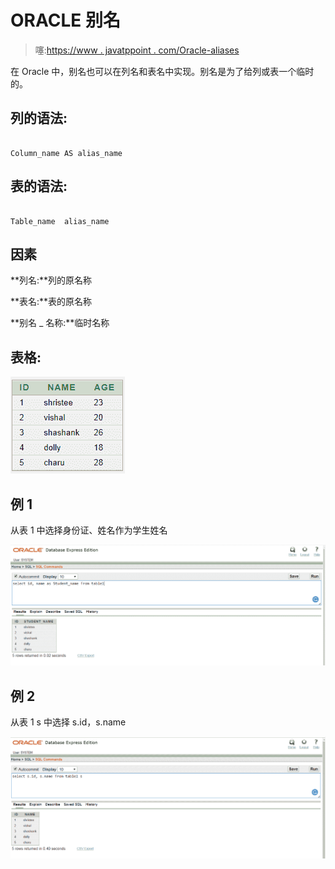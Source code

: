 # ORACLE 别名

> 噻:[https://www . javatppoint . com/Oracle-aliases](https://www.javatpoint.com/oracle-aliases)

在 Oracle 中，别名也可以在列名和表名中实现。别名是为了给列或表一个临时的。

## 列的语法:

```

Column_name AS alias_name

```

## 表的语法:

```

Table_name  alias_name

```

## 因素

**列名:**列的原名称

**表名:**表的原名称

**别名 _ 名称:**临时名称

## 表格:

![ORACLE ALIASES ](img/901965392865af9b99754e46ef9ae321.png)

## 例 1

从表 1 中选择身份证、姓名作为学生姓名

![ORACLE ALIASES ](img/3ae7c09ee8a9a20cc22d4aa33da6e1d9.png)

## 例 2

从表 1 s 中选择 s.id，s.name

![ORACLE ALIASES ](img/391ebc22a583f4b938e0bf568e05b0b5.png)